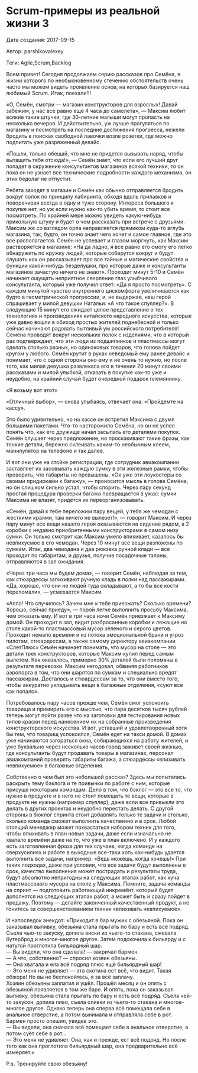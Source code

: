 # Scrum-примеры из реальной жизни 3

Дата создания: 2017-09-15

Автор: parshikovalexey

Теги: Agile,Scrum,Backlog

Всем привет! Сегодня продолжаем серию рассказов про Семёна, в жизни которого по необыкновенному стечению обстоятельств очень часто мы можем видеть проявление основ, на которых базируется наш любимый Scrum. Итак, поехали!!!  
  
«О, Семён, смотри — магазин конструкторов для взрослых! Давай забежим, у нас все равно еще 4 часа до самолета», — Максим любит всякие такие штучки, где 30-летние малыши могут пропасть на несколько вечеров. И действительно, уж лучше прогуляться по магазину и посмотреть на последние достижения прогресса, нежели бродить в поисках свободной лавочки возле розетки, где можно подпитать уже разряженный девайс.  
  
«Пошли, только обещай, что мне не придется вызывать наряд, чтобы вытащить тебя отсюда!», — Семён знает, что если его лучший друг попадет в окружение консультантов магазинов всякой техники, то он пока он не узнает все технические подробности каждого механизма, он этих бедолаг не отпустит.  
  
Ребята заходят в магазин и Семён как обычно отправляется бродить вокруг полок по принципу лабиринта, обходя вдоль прилавков и поворачивая всегда в одну и туже сторону. Интереса большого к покупке нет, но уж если нужно как-то убить время, то стоит все посмотреть. По крайней мере можно увидеть какую-нибудь прикольную штуку и будет о чем рассказать при встрече с друзьями. Максим же со взглядом орла направляется прямиком куда-то вглубь магазина, так, будто, он точно знает чего хочет и самое главное, где это все располагается. Семён не успевает и глазом моргнуть, как Максим растворяется в магазине: «На да ладно, я все равно его смогу его легко обнаружить по кружку людей, которые соберутся вокруг и будут слушать как он рассказывает про все тайные и магические свойства и функции какой-нибудь безделушки, про которые даже и консультанты магазинов зачастую ничего не знают». Проходит минут 5-10 и Семён начинает ощущать неприятное сверление глаз улыбчивого консультанта, который уже получил ответ: «Да я просто посмотреть». С каждом минутой чувство внутреннего дискомфорта увеличивается как будто в геометрической прогрессии, и, не выдержав, наш герой спрашивает у милой девушки Натальи: «А что такое спуллер?». В следующие 15 минут его ожидает целое представление о тех технологиях и произведениях китайского народного искусства, которые уже давно вошли в обиход простых жителей поднебесной и только сейчас начинают радовать пытливый ум российского потребителя! Семёна проводят вокруг нескольких полок с изделиями, что в который раз подтверждает, что эти люди из подшипников и пластмассы могут сделать столько разных, но одинаковых товаров, что голова пойдет кругом у любого. Семён крутит в руках неведомый ему ранее девайс и понимает, что с одной стороны оно ему и не очень то нужно, но после того, как милая девушка развлекала его в течении 20 минут своими рассказами и милой улыбкой, отказать в покупке как-то уже и неудобно, на крайний случай будет очередной подарок племяннику.  
  
«Я возьму вот этот»  
  
«Отличный выбор», — снова улыбаясь, отвечает она: «Пройдемте на кассу».  
  
Это было удивительно, но на кассе он встретил Максима с двумя большими пакетами. Что-то насторожило Семёна, но он не успел понять что, как его дружище начал засыпать его деталями покупок. Семён слушает через предложение, но проскакивают такие фразы, как тонкие детали, бережно склеивать каким-то необычным клеем, манипулятор на телефоне и так далее.  
  
И вот они уже на стойке регистрации, где сотрудник авиакомпании заставляет их засовывать каждую сумку в эти железные рамки, чтобы проверить, что габариты не превышены. «Ох уже эти лоукостеры со своими придирками к багажу», — проносится мысль в голове Семёна, но он слишком сильно устал, чтобы спорить. Через пару секунд простая процедура проверки багажа превращается в ужас: сумки Максима не влазят, придется их переорганизовывать.  
  
«Семён, давай к тебе переложим пару вещей, у тебя же чемодан с жесткими краями, там ничего не вылезет!», — говорит Максим. И через пару минут все вещи нашего героя оказываются на сидение рядом, а 2 коробки с недавно приобретенными конструкторами в самом низу сумки. Он только смотрит как Максим умело впихивает, казалось бы невпихуемое в его чемодан. Через 10 минут все вещи разложены по сумкам. Итак, два чемодана и два рюкзака ручной клади — все проходит по габаритам, и друзья, получив посадочные талоны, отправляются в зал ожидания.  
  
«Через три часа мы будем дома», — говорит Семён, наблюдая за тем, как стюардессы запихивают ручную кладь в полки над пассажирами. «Да, хорошо, что они не людей туда складывают, а то бы все кости переломали», — усмехается Максим.  
  
«Алло! Что случилось? Зачем мне к тебе приезжать? Сколько времени? Хорошо, сейчас приеду», — порой легче выполнить просьбу Максима, чем отказать ему. И вот в три часа ночи Семён приезжает к Максиму домой. Он проходит в зал, видит разбросанные коробки и лежащие на столе какой-то пластмассовый мусор зеленого и серого цветов. Проходит немало времени и из потока эмоциональной брани и угроз пилотам, стюардессам, а также самому директору авиакомпании «СлетПлюс» Семён начинает понимать, что мусор на столе — это детали трех конструкторов, которые Максим купил перед самым вылетом. Как оказалось, примерно 30% деталей были поломаны в результате перевозки. Максим негодовал, обвиняя работников аэропорта в том, что они шарятся по сумкам и специально вредят пассажирам. Досталось и стюардессам за то, что они вместо того, чтобы аккуратно укладывать вещи в багажные отделения, «суют все как попало».  
  
Потребовалось пару часов прежде чем, Семён смог успокоить товарища и примирить его с мыслью, что пара десятков тысяч рублей теперь могут пойти разве что на заготовки для тестирования новых типов краски перед нанесением их на собранные произведения конструкторского искусства. И вот, уставший и удовлетворенный хотя бы тем, что товарищ успокоился, Семён едет на такси домой. В домах уже начинаются загораться окна, собирающихся на работу жителей, и уже буквально через несколько часов город заживет своей жизнью, где консультанты будут продавать товары в магазинах, персонал авиакомпаний проверять габариты багажа, а стюардессы «впихивать невпихуемое» в багажные отделения.  
  
Собственно о чем был это небольшой рассказ? Здесь мы попытались раскрыть тему бэклога и те привычки по работе с ним, которые присуще некоторым командам. Дело в том, что бэклог — это все то, что нужно в продукте и в него не стоит помещать те вещи, которые в продукте не нужны (например спуллер), даже если все привыкли это делать в других проектах и неудобно перестать делать. С другой стороны в бюклог спринта стоит добавлять только те задачи и столько, сколько команда сможет выполнить качественно и в срок. Любой стоящий менеджер может похвастаться набором техник для того, чтобы впихивать в план новые задачи, даже если изначально не хватало времёни даже на то, что уже в план включено. И у каждого есть заготовленная фраза для тех случаев, когда команде на сверхусилиях и работе в выходные все-таки хоть как-нибудь удается выполнить все задачи, например: «Ведь можешь, когда хочешь!» При таких подходах, даже при условии, что все задачи будут выполнены в срок, качество выполнения может пострадать и результаты труда, будут абсолютно непригодны на следующих этапах работ, как куча пластмассового мусора на столе у Максима. Помните, задача команды на спринт — подготовить работающий инкремёнт, который будет дополнятся на следующих этапах работ, а может быть и сразу пойдет в продажу. Поэтому — делайте законченный качественный продукт, а не гонитесь за совершенствованием техник «впихивать невпихуемое».  
  
И напоследок анекдот: «Приходит в бар мужик с обезьяной. Пока он заказывал выпивку, обезьяна стала прыгать по бару и есть всё подряд. Съела чью-то закуску, допила виски из чьего-то стакана, сжевала бутерброд и многое-многое другое. Затем подскочила к бильярду и с натугой проглотила бильярдный шар.  
— Вы видели, что она сделала! — закричал бармен.  
— А что, собственно? — спросил хозяин обезьяны.  
— Она хватала и ела всё подряд плюс ещё бильярдный шар!  
— Это меня не удивляет — эта скотина ест всё, что видит. Такая обжора! Но вы не беспокойтесь, я за всё заплачу.  
Хозяин обезьяны заплатил и ушёл. Прошёл месяц и он опять с обезьяной появляется в том же баре. И опять, пока он заказывал выпивку, обезьяна стала прыгать по бару и есть всё подряд. Съела чей-то закусон, допила пиво, съела оливки из чьего-то стакана и многое-многое другое. Однако теперь она сперва всё помещала себе в анальное отверстие, а потом вынимала и отправляла себе в рот. Бармен просто опешил, увидев это.  
— Вы видели, она сначала всё помещает себе в анальное отверстие, а потом суёт себе в рот…  
— Это меня не удивляет. Она, как и прежде, ест всё подряд. Но после того как она проглотила бильярдный шар, она предварительно всё измеряет.»  
  
P.s. Тренируйте свою обезьяну!

